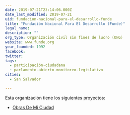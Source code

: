 ```yaml
---
date: 2019-07-21T23:14:06.000Z
date_last_modified: 2019-07-21
uid: fundacion-nacional-para-el-desarrollo-funde
title: "Fundación Nacional Para El Desarrollo (Funde)"
legal_name: 
description: ""
org_type: Organización civil sin fines de lucro (ONG)
website: www.funde.org
year_founded: 1992
facebook: 
twitter: 
tags:
  - participación-ciudadana
  - parlamento-abierto-monitoreo-legislativo
cities: 
  - San Salvador

---
```


Esta organización tiene los siguientes proyectos:

- [Obras De Mi Ciudad](/proyectos/obras-de-mi-ciudad)

